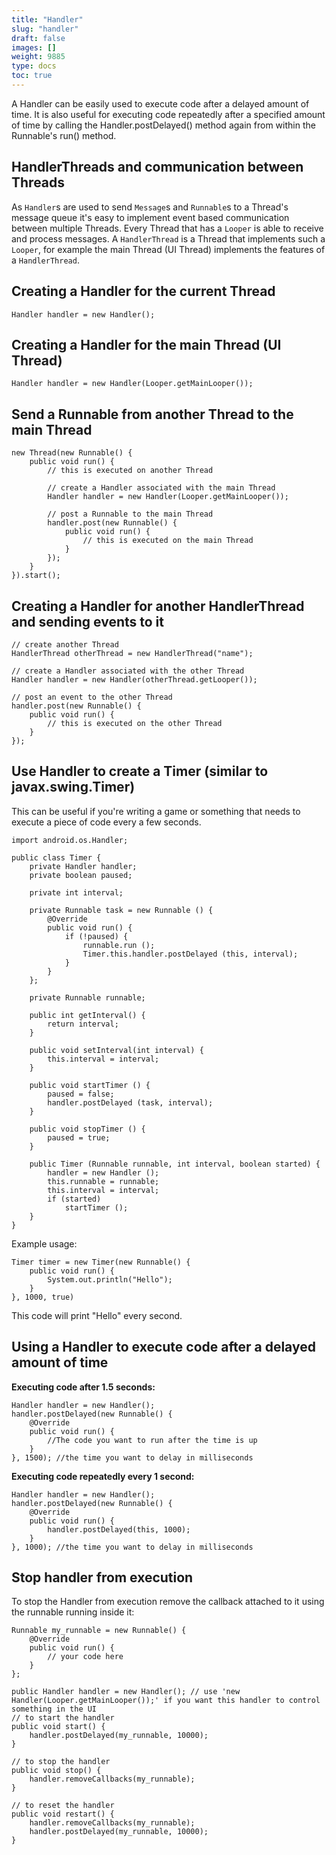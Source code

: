 ```yaml
---
title: "Handler"
slug: "handler"
draft: false
images: []
weight: 9885
type: docs
toc: true
---
```


A Handler can be easily used to execute code after a delayed amount of time. It is also useful for executing code repeatedly after a specified amount of time by calling the Handler.postDelayed() method again from within the Runnable's run() method. 

## HandlerThreads and communication between Threads
As `Handler`s are used to send `Message`s and `Runnable`s to a Thread's message queue it's easy to implement event based communication between multiple Threads. Every Thread that has a `Looper` is able to receive and process messages. A `HandlerThread` is a Thread that implements such a `Looper`, for example the main Thread (UI Thread) implements the features of a `HandlerThread`.

## Creating a Handler for the current Thread

    Handler handler = new Handler();

## Creating a Handler for the main Thread (UI Thread)

    Handler handler = new Handler(Looper.getMainLooper());

## Send a Runnable from another Thread to the main Thread

    new Thread(new Runnable() {
        public void run() {
            // this is executed on another Thread

            // create a Handler associated with the main Thread
            Handler handler = new Handler(Looper.getMainLooper());

            // post a Runnable to the main Thread
            handler.post(new Runnable() {
                public void run() {
                    // this is executed on the main Thread
                }
            });
        }
    }).start();

## Creating a Handler for another HandlerThread and sending events to it

    // create another Thread
    HandlerThread otherThread = new HandlerThread("name");

    // create a Handler associated with the other Thread
    Handler handler = new Handler(otherThread.getLooper());

    // post an event to the other Thread
    handler.post(new Runnable() {
        public void run() {
            // this is executed on the other Thread
        }
    });

## Use Handler to create a Timer (similar to javax.swing.Timer)
This can be useful if you're writing a game or something that needs to execute a piece of code every a few seconds. 

    import android.os.Handler;
    
    public class Timer {
        private Handler handler;
        private boolean paused;
    
        private int interval;
    
        private Runnable task = new Runnable () {
            @Override
            public void run() {
                if (!paused) {
                    runnable.run ();
                    Timer.this.handler.postDelayed (this, interval);
                }
            }
        };
    
        private Runnable runnable;
    
        public int getInterval() {
            return interval;
        }
    
        public void setInterval(int interval) {
            this.interval = interval;
        }
    
        public void startTimer () {
            paused = false;
            handler.postDelayed (task, interval);
        }
    
        public void stopTimer () {
            paused = true;
        }
    
        public Timer (Runnable runnable, int interval, boolean started) {
            handler = new Handler ();
            this.runnable = runnable;
            this.interval = interval;
            if (started)
                startTimer ();
        }
    }

Example usage:

    Timer timer = new Timer(new Runnable() {
        public void run() {
            System.out.println("Hello");
        }
    }, 1000, true)

This code will print "Hello" every second.

## Using a Handler to execute code after a delayed amount of time
**Executing code after 1.5 seconds:**    

    Handler handler = new Handler();
    handler.postDelayed(new Runnable() {
        @Override
        public void run() {
            //The code you want to run after the time is up
        }
    }, 1500); //the time you want to delay in milliseconds

**Executing code repeatedly every 1 second:**    

    Handler handler = new Handler();
    handler.postDelayed(new Runnable() {
        @Override
        public void run() {
            handler.postDelayed(this, 1000);
        }
    }, 1000); //the time you want to delay in milliseconds

## Stop handler from execution 
To stop the Handler from execution remove the callback attached to it using the runnable running inside it:

    Runnable my_runnable = new Runnable() {
        @Override
        public void run() {
            // your code here
        }
    };
    
    public Handler handler = new Handler(); // use 'new Handler(Looper.getMainLooper());' if you want this handler to control something in the UI
    // to start the handler
    public void start() {
        handler.postDelayed(my_runnable, 10000);
    }
    
    // to stop the handler
    public void stop() {
        handler.removeCallbacks(my_runnable);
    }
    
    // to reset the handler
    public void restart() {
        handler.removeCallbacks(my_runnable);
        handler.postDelayed(my_runnable, 10000);
    }

